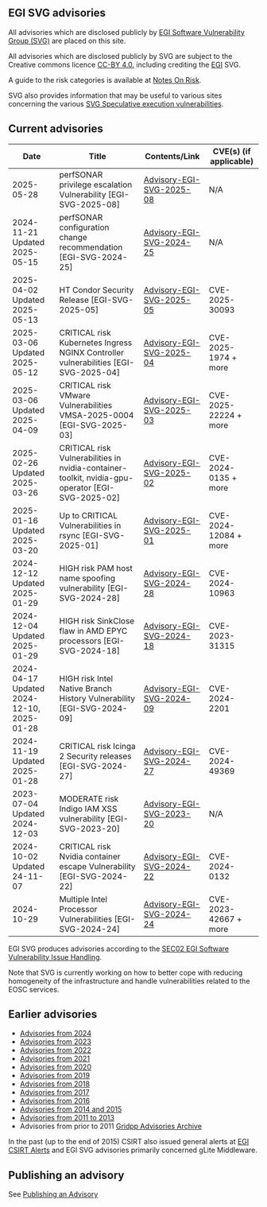 ## EGI SVG advisories

All advisories which are disclosed publicly by
[EGI Software Vulnerability Group (SVG)](https://go.egi.eu/svg) are placed on
this site.

All advisories which are disclosed publicly by SVG are subject to the Creative
commons licence [CC-BY 4.0.](https://creativecommons.org/licenses/by/4.0/)
including crediting the [EGI](https://www.egi.eu/) SVG.

A guide to the risk categories is available at
[Notes On Risk](https://confluence.egi.eu/display/EGIBG/Notes+on+Risk).

SVG also provides information that may be useful to various sites concerning the
various
[SVG Speculative execution vulnerabilities](./2017/Speculative_Execution_Vulnerabilities.md).

## Current advisories

| Date                          | Title                                                           | Contents/Link                                                         | CVE(s) (if applicable) |
| ------------------------------| --------------------------------------------------------------- | --------------------------------------------------------------------- | --------------         |
| 2025-05-28 | perfSONAR privilege escalation Vulnerability [EGI-SVG-2025-08] | [Advisory-EGI-SVG-2025-08](./2025/Advisory-EGI-SVG-2025-08.md)        | N/A                    |
| 2024-11-21 Updated 2025-05-15 | perfSONAR configuration change recommendation [EGI-SVG-2024-25] | [Advisory-EGI-SVG-2024-25](./2025/Advisory-EGI-SVG-2024-25.md)        | N/A                    |
| 2025-04-02 Updated 2025-05-13 | HT Condor Security Release [EGI-SVG-2025-05]                    | [Advisory-EGI-SVG-2025-05](./2025/Advisory-EGI-SVG-2025-05.md)        | CVE-2025-30093         |
| 2025-03-06 Updated 2025-05-12 | CRITICAL risk Kubernetes Ingress NGINX Controller vulnerabilities [EGI-SVG-2025-04] | [Advisory-EGI-SVG-2025-04](./2025/Advisory-EGI-SVG-2025-04.md) | CVE-2025-1974 + more |
| 2025-03-06 Updated 2025-04-09 | CRITICAL risk VMware Vulnerabilities VMSA-2025-0004 [EGI-SVG-2025-03] | [Advisory-EGI-SVG-2025-03](./2025/Advisory-EGI-SVG-2025-03.md) | CVE-2025-22224 + more |
| 2025-02-26 Updated 2025-03-26 | CRITICAL risk Vulnerabilities in nvidia-container-toolkit, nvidia-gpu-operator [EGI-SVG-2025-02] | [Advisory-EGI-SVG-2025-02](./2025/Advisory-EGI-SVG-2025-02.md) | CVE-2024-0135 + more |
| 2025-01-16 Updated 2025-03-20 | Up to CRITICAL Vulnerabilities in rsync [EGI-SVG-2025-01]       |  [Advisory-EGI-SVG-2025-01](./2025/Advisory-EGI-SVG-2025-01.md)       | CVE-2024-12084 + more  | 
| 2024-12-12 Updated 2025-01-29 | HIGH risk PAM host name spoofing vulnerability [EGI-SVG-2024-28] |  [Advisory-EGI-SVG-2024-28](./2024/Advisory-EGI-SVG-2024-28.md)      | CVE-2024-10963         | 
| 2024-12-04 Updated 2025-01-29 | HIGH risk SinkClose flaw in AMD EPYC processors [EGI-SVG-2024-18] | [Advisory-EGI-SVG-2024-18](./2024/Advisory-EGI-SVG-2024-18.md)      | CVE-2023-31315         |             
| 2024-04-17 Updated 2024-12-10, 2025-01-28 | HIGH risk Intel Native Branch History Vulnerability  [EGI-SVG-2024-09] | [Advisory-EGI-SVG-2024-09](./2024/Advisory-EGI-SVG-2024-09.md)  |  CVE-2024-2201 |
| 2024-11-19 Updated 2025-01-28 | CRITICAL risk Icinga 2 Security releases   [EGI-SVG-2024-27]    | [Advisory-EGI-SVG-2024-27](./2024/Advisory-EGI-SVG-2024-27.md)             | CVE-2024-49369         |       
| 2023-07-04 Updated 2024-12-03 | MODERATE risk Indigo IAM XSS vulnerability [EGI-SVG-2023-20]    | [Advisory-EGI-SVG-2023-20](./2023/Advisory-EGI-SVG-2023-20.md)             | N/A                    |
| 2024-10-02 Updated 24-11-07   | CRITICAL risk  Nvidia container escape Vulnerability  [EGI-SVG-2024-22] | [Advisory-EGI-SVG-2024-22](./2024/Advisory-EGI-SVG-2024-22.md) | CVE-2024-0132 |
| 2024-10-29                    | Multiple Intel Processor Vulnerabilities      [EGI-SVG-2024-24] | [Advisory-EGI-SVG-2024-24](./2024/Advisory-EGI-SVG-2024-24.md)        | CVE-2023-42667 + more |


EGI SVG produces advisories according to the
[SEC02 EGI Software Vulnerability Issue Handling](https://go.egi.eu/sec02).

Note that SVG is currently working on how to better cope with reducing
homogeneity of the infrastructure and handle vulnerabilities related to the EOSC
services.

## Earlier advisories
- [Advisories from 2024](./2024/Advisories-SVG-2024.md)
- [Advisories from 2023](./2023/Advisories-SVG-2023.md)
- [Advisories from 2022](./2022/Advisories-SVG-2022.md)
- [Advisories from 2021](./2021/Advisories-SVG-2021.md)
- [Advisories from 2020](./2020/Advisories-SVG-2020.md)
- [Advisories from 2019](./2019/Advisories-SVG-2019.md)
- [Advisories from 2018](./2018/Advisories-SVG-2018.md)
- [Advisories from 2017](./2017/Advisories-SVG-2017.md)
- [Advisories from 2016](./2016/Advisories-SVG-2016.md)
- [Advisories from 2014 and 2015](./2014-2015/Advisories-SVG-2014-2015.md)
- [Advisories from 2011 to 2013](./2011-2013/Advisories-SVG-2011-2013.md)
- Advisories from prior to 2011
  [Gridpp Advisories Archive](https://archive.gridpp.ac.uk/gsvg/advisories/)

In the past (up to the end of 2015) CSIRT also issued general alerts at
[EGI CSIRT Alerts](./CSIRT_Alerts.md) and EGI SVG advisories primarily concerned
gLite Middleware.

## Publishing an advisory

See [Publishing an Advisory](./Publishing_an_advisory.md)
